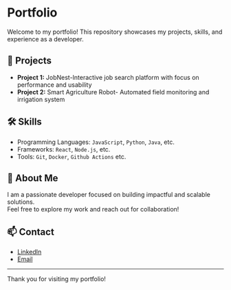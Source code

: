 # Portfolio

Welcome to my portfolio! This repository showcases my projects, skills, and experience as a developer.

## 🚀 Projects

- **Project 1:** JobNest-Interactive job search platform with focus on performance and usability
- **Project 2:** Smart Agriculture Robot- Automated field monitoring and irrigation system


## 🛠️ Skills

- Programming Languages: `JavaScript`, `Python`, `Java`, etc.
- Frameworks: `React`, `Node.js`, etc.
- Tools: `Git`, `Docker`, `Github Actions` etc.

## 📄 About Me

I am a passionate developer focused on building impactful and scalable solutions.  
Feel free to explore my work and reach out for collaboration!

## 📫 Contact

- [LinkedIn](https://www.linkedin.com/ajaypaudel/)
- [Email](mailto:poudelajay547@gmail.com)

---

Thank you for visiting my portfolio!